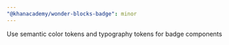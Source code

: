 ```yaml
---
"@khanacademy/wonder-blocks-badge": minor
---
```


Use semantic color tokens and typography tokens for badge components
